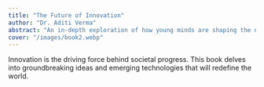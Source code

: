 ```yaml
---
title: "The Future of Innovation"
author: "Dr. Aditi Verma"
abstract: "An in-depth exploration of how young minds are shaping the next wave of technological and social advancements."
cover: "/images/book2.webp"
---
```


Innovation is the driving force behind societal progress. This book delves into groundbreaking ideas and emerging technologies that will redefine the world.
